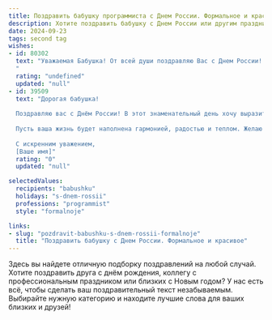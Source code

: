 ```yaml
---
title: Поздравить бабушку программиста с Днем России. Формальное и красивое
description: Хотите поздравить бабушку с Днем России или другим праздником? Наш ИИ создаст незабываемое поздравление, а вы обязательно выделитесь среди других.  
date: 2024-09-23
tags: second tag
wishes:
- id: 80302
  text: "Уважаемая Бабушка! От всей души поздравляю Вас с Днем России! Желаю Вам крепкого здоровья, благополучия и долгих лет жизни. Пусть Ваш программистский опыт и дальше приносит Вам радость и удовлетворение.
  "
  rating: "undefined"
  updated: "null"
- id: 39509
  text: "Дорогая бабушка!
  
  Поздравляю вас с Днём России! В этот знаменательный день хочу выразить вам свою благодарность за ваши мудрость и заботу. Вы вложили в меня самые ценные знания и ценности, которые помогают мне в профессии программиста.
  
  Пусть ваша жизнь будет наполнена гармонией, радостью и теплом. Желаю вам здоровья, счастья и долгих лет, полных любви и вдохновения.
  
  С искренним уважением,
  [Ваше имя]"
  rating: "0"
  updated: "null"

selectedValues:
  recipients: "babushku"
  holidays: "s-dnem-rossii"
  professions: "programmist"
  style: "formalnoje"

links:
- slug: "pozdravit-babushku-s-dnem-rossii-formalnoje"
  title: "Поздравить бабушку с Днем России. Формальное и красивое"
---
```


Здесь вы найдете отличную подборку поздравлений на любой случай. 
Хотите поздравить друга с днём рождения, коллегу с профессиональным праздником или близких с Новым годом? У нас есть всё, чтобы сделать ваш поздравительный текст незабываемым. Выбирайте нужную категорию и находите лучшие слова для ваших близких и друзей!
